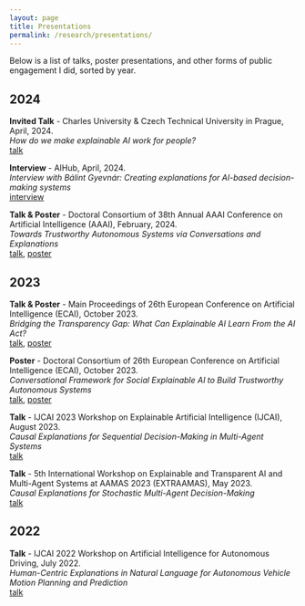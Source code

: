 ```yaml
---
layout: page
title: Presentations
permalink: /research/presentations/
---
```


Below is a list of talks, poster presentations, and other forms of public engagement I did, sorted by year.

## 2024

**Invited Talk** - Charles University &amp; Czech Technical University in Prague, April, 2024. <br /> *How do we make explainable AI work for people?* <br /> [talk]()

**Interview** - AIHub, April, 2024. <br /> *Interview with Bálint Gyevnár: Creating explanations for AI-based decision-making systems* <br /> [interview](https://aihub.org/2024/04/16/interview-with-balint-gyevnar-creating-explanations-for-ai-based-decision-making-systems/)

**Talk &amp; Poster** - Doctoral Consortium of 38th Annual AAAI Conference on Artificial Intelligence (AAAI), February, 2024. <br /> *Towards Trustworthy Autonomous Systems via Conversations and Explanations* <br /> [talk](/assets/aaai-2024-dc-talk.pdf), [poster](/assets/aaai-2024-dc-poster.pdf)


## 2023

**Talk &amp; Poster** - Main Proceedings of 26th European Conference on Artificial Intelligence (ECAI), October 2023. <br /> *Bridging the Transparency Gap: What Can Explainable AI Learn From the AI Act?* <br /> [talk](/assets/ecai-2023-talk.pdf), [poster](/assets/ecai-2023-poster.pdf)

**Poster** - Doctoral Consortium of 26th European Conference on Artificial Intelligence (ECAI), October 2023. <br /> *Conversational Framework for Social Explainable AI to Build Trustworthy Autonomous Systems* <br /> [talk](/assets/ecai-2023-dc-talk.pdf), [poster](/assets/ecai-2023-dc-poster.pdf)

**Talk** - IJCAI 2023 Workshop on Explainable Artificial Intelligence (IJCAI), August 2023. <br /> *Causal Explanations for Sequential Decision-Making in Multi-Agent Systems* <br /> [talk](/assets/ijcai-2023-xai-talk.pdf)

**Talk** - 5th International Workshop on Explainable and Transparent AI and Multi-Agent Systems at AAMAS 2023 (EXTRAAMAS), May 2023. <br /> *Causal Explanations for Stochastic Multi-Agent Decision-Making* <br /> [talk](/assets/extraamas-2023-talk-cema.pdf)

## 2022

**Talk** - IJCAI 2022 Workshop on Artificial Intelligence for Autonomous Driving, July 2022. <br /> *Human-Centric Explanations in Natural Language for Autonomous Vehicle Motion Planning and Prediction* <br /> [talk](/assets/ijcai-2022-ai4ad-talk.pdf)